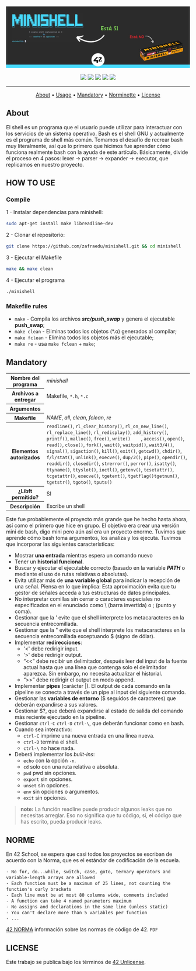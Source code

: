 ![header push_swap](assets/header_minishell.jpg)

<div align="center">
	<img src="https://img.shields.io/badge/status-finished-success?color=%2300599C&style=flat" />
	<img src="https://img.shields.io/badge/score-100 %2F%20100-success?color=%2300599C&style=flat" />
	<img src="https://img.shields.io/badge/evaluated-21%20%2F%2012%20%2F%202023-success?color=%2300599C&style=flat" />
	<img src="https://img.shields.io/badge/C-00599C?style=flat&logo=c&logoColor=white" />
	<img src='https://img.shields.io/badge/Málaga-00599C?style=flat&logo=42&logoColor=white'/>
</div>

---

<p align="center">
	<a href="#about">About</a> •
	<a href="#how-to-use">Usage</a> •
	<a href="#mandatory">Mandatory</a> •
	<a href="#norme">Norminette</a> •
	<a href="#license">License</a>
</p>

## About

El shell es un programa que el usuario puede utilizar para interactuar con los servicios de un sistema operativo. Bash es el shell GNU y actualmente es el programa de shell más común. Tomamos el desafío de recrear bash muy literalmente, así que lo primero que hicimos fue aprender cómo funciona realmente bash con la ayuda de este artículo. Básicamente, divide el proceso en 4 pasos: lexer → parser → expander → executor, que replicamos en nuestro proyecto.

## HOW TO USE

### Compile
1 - Instalar dependencias para minishell:
```bash
sudo apt-get install make libreadline-dev
```
2 - Clonar el repositorio:
```bash
git clone https://github.com/zafraedu/minishell.git && cd minishell
```
3 - Ejecutar el Makefile
```bash
make && make clean
```
4 - Ejecutar el programa
```
./minishell
```
### Makefile rules
- `make` - Compila los archivos ***src/push_swap*** y genera el ejecutable **push_swap**;
- `make clean` - Eliminas todos los objetos (*.o) generados al compilar;
- `make fclean` - Elimina todos los objetos más el ejecutable;
- `make re` - usa `make fclean` + `make`;


## Mandatory

<table>
  <tr>
    <th>Nombre del programa</th>
    <td><i>minishell</i></td>
  </tr>
  <tr>
    <th>Archivos a entregar</th>
    <td>Makefile, <code>*.h</code>, <code>*.c</code> </td>
  </tr>
  <tr>
	<th>Argumentos</th>
	<td></td>
  </tr>
  <tr>
    <th>Makefile</th>
    <td><i>NAME</i>, <i>all</i>, <i>clean</i>, <i>fclean</i>, <i>re</i></td>
  </tr>
  <tr>
    <th>Elementos autorizados</th>
    <td><code>readline()</code>, <code>rl_clear_history()</code>, <code>rl_on_new_line()</code>, <code>rl_replace_line()</code>, <code>rl_redisplay()</code>, <code>add_history()</code>, <code>printf()</code>, <code>malloc()</code>, <code>free()</code>, <code>write()    </code>, <code>access()</code>, <code>open()</code>, <code>read()</code>, <code>close()</code>, <code>fork()</code>, <code>wait()</code>, <code>waitpid()</code>, <code>wait3/4()</code>, <code>signal()</code>, <code>sigaction()</code>, <code>kill()</code>, <code>exit()</code>, <code>getcwd()</code>, <code>chdir()</code>, <code>f/l/stat()</code>, <code>unlink()</code>, <code>execve()</code>, <code>dup/2()</code>, <code>pipe()</code>, <code>opendir()</code>, <code>readdir()</code>, <code>closedir()</code>, <code>strerror()</code>, <code>perror()</code>, <code>isatty()</code>, <code>ttyname()</code>, <code>ttyslot()</code>, <code>ioctl()</code>, <code>getenv()</code>, <code>tcsetattr()</code>, <code>tcgetattr()</code>, <code>execve()</code>, <code>tgetent()</code>, <code>tgetflag()</code><code>tgetnum()</code>, <code>tgetstr()</code>, <code>tgoto()</code>, <code>tputs()</code></td>
  </tr>
  <tr>
    <th>¿Libft permitido?</th>
    <td>SI</td>
  </tr>
  <tr>
    <th>Descripción</th>
    <td>Escribe un shell</td>
  </tr>
</table>

Este fue probablemente el proyecto más grande que he hecho hasta ahora, así como el primero que hice en grupo.
El objetivo era crear una versión mini de bash, digo mini pero aún así era un proyecto enorme. Tuvimos que aprende
cómo bash toma argumentos, los analiza y los ejecuta. Tuvimos que incorporar las siguientes características:
- Mostrar **una entrada** mientras espera un comando nuevo
- Tener un **historial funcional**.
- Buscar y ejecutar el ejecutable correcto (basado en la variable ***PATH*** o mediante el uso de rutas relativas o absolutas).
- Evita utilizar más de **una variable global** para indicar la recepción de una señal. Piensa en lo que implica: Esta aproximación evita que tu gestor de señales acceda a tus estructuras de datos principales.
- No interpretar comillas sin cerrar o caracteres especiales no especificados en el enunciado como \ (barra invertida) o ; (punto y coma).
- Gestionar que la ’ evite que el shell interprete los metacaracteres en la secuencia entrecomillada.
- Gestionar que la " evite que el shell interprete los metacaracteres en la secuencia entrecomillada exceptuando $ (signo de dólar).
- Implementar **redirecciones**:
  - '<' debe redirigir input.
  - '>' debe redirigir output.
  - “<<” debe recibir un delimitador, después leer del input de la fuente actual hasta que una línea que contenga solo el delimitador aparezca. Sin embargo, no necesita actualizar el historial.
  - “>>” debe redirigir el output en modo append.
- Implementar **pipes** (carácter |). El output de cada comando en la pipeline se conecta a través de un pipe al input del siguiente comando.
- Gestionar las **variables de entorno** ($ seguidos de caracteres) que deberán expandirse a sus valores.
- Gestionar $?, que deberá expandirse al estado de salida del comando más reciente ejecutado en la pipeline.
- Gestionar `ctrl-C` `ctrl-D` `ctrl-\`, que deberán funcionar como en bash.
- Cuando sea interactivo:
  - `ctrl-C` imprime una nueva entrada en una línea nueva.
  - `ctrl-D` termina el shell.
  - `ctrl-\` no hace nada.
- Deberá implementar los *built-ins*:
  - `echo` con la opción `-n`.
  - `cd` solo con una ruta relativa o absoluta.
  - `pwd` pwd sin opciones.
  - `export` sin opciones.
  - `unset` sin opciones.
  - `env` sin opciones o argumentos.
  - `exit` sin opciones.
> **note:**
> La función readline puede producir algunos leaks que no necesitas arreglar.
> Eso no significa que tu código, sí, el código que has escrito, pueda producir leaks.

## NORME
En 42 School, se espera que casi todos los proyectos se escriban de acuerdo con la Norma, que es el estándar de codificación de la escuela.
```
- No for, do...while, switch, case, goto, ternary operators and variable-length arrays are allowed
- Each function must be a maximum of 25 lines, not counting the function's curly brackets
- Each line must be at most 80 columns wide, comments included
- A function can take 4 named parameters maximum
- No assigns and declarations in the same line (unless static)
- You can't declare more than 5 variables per function
- ...
```
[42 NORMA](https://github.com/zafraedu/42/blob/master/public/es_norm.pdf) información sobre las normas de código de 42. `PDF`


## LICENSE
Este trabajo se publica bajo los términos de [42 Unlicense](,/LICENSE).
